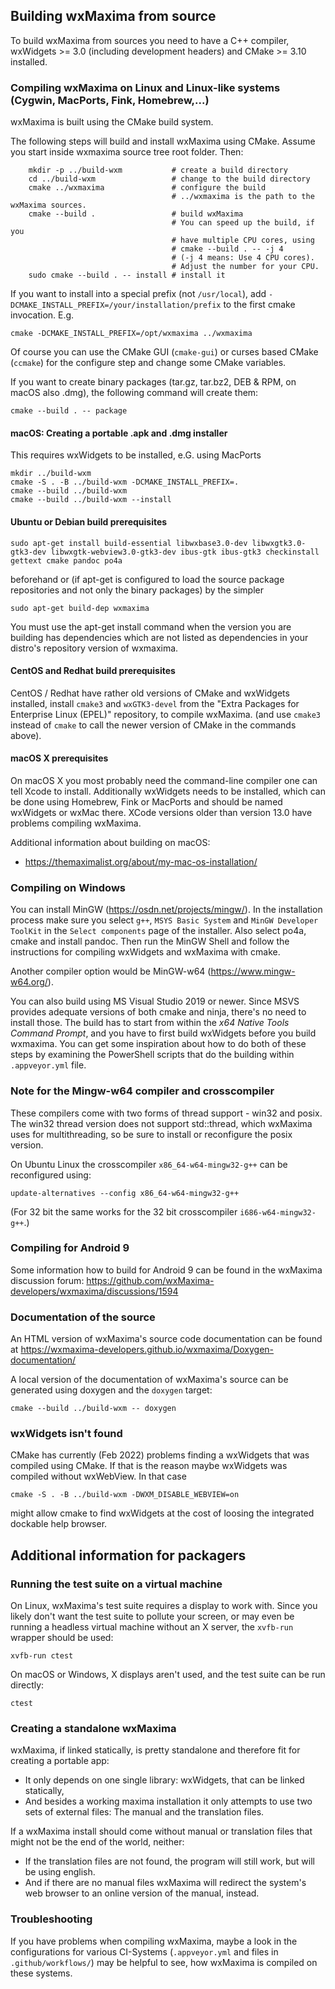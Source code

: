 ## Building wxMaxima from source

To build wxMaxima from sources you need to have a C++ compiler,
wxWidgets >= 3.0 (including development headers) and
CMake >= 3.10 installed.

### Compiling wxMaxima on Linux and Linux-like systems (Cygwin, MacPorts, Fink, Homebrew,...)

wxMaxima is built using the CMake build system.

The following steps will build and install wxMaxima using CMake.
Assume you start inside wxmaxima source tree root folder. Then:

```
    mkdir -p ../build-wxm           # create a build directory
    cd ../build-wxm                 # change to the build directory
    cmake ../wxmaxima               # configure the build
                                    # ../wxmaxima is the path to the wxMaxima sources.
    cmake --build .                 # build wxMaxima
                                    # You can speed up the build, if you
                                    # have multiple CPU cores, using
                                    # cmake --build . -- -j 4
                                    # (-j 4 means: Use 4 CPU cores).
                                    # Adjust the number for your CPU.
    sudo cmake --build . -- install # install it
```

If you want to install into a special prefix (not `/usr/local`), add
`-DCMAKE_INSTALL_PREFIX=/your/installation/prefix` to the first
cmake invocation. E.g.

```
cmake -DCMAKE_INSTALL_PREFIX=/opt/wxmaxima ../wxmaxima
```

Of course you can use the CMake GUI (`cmake-gui`) or curses based CMake
(`ccmake`) for the configure step and change some CMake variables.

If you want to create binary packages (tar.gz, tar.bz2, DEB & RPM, on macOS
also .dmg), the following command will create them:

```
cmake --build . -- package
```

#### macOS: Creating a portable .apk and .dmg installer

This requires wxWidgets to be installed, e.G. using MacPorts

```
mkdir ../build-wxm
cmake -S . -B ../build-wxm -DCMAKE_INSTALL_PREFIX=.
cmake --build ../build-wxm
cmake --build ../build-wxm --install
```

#### Ubuntu or Debian build prerequisites

```
sudo apt-get install build-essential libwxbase3.0-dev libwxgtk3.0-gtk3-dev libwxgtk-webview3.0-gtk3-dev ibus-gtk ibus-gtk3 checkinstall gettext cmake pandoc po4a
```

beforehand or (if apt-get is configured to load the source package
repositories and not only the binary packages) by the simpler

```
sudo apt-get build-dep wxmaxima
```

You must use the apt-get install command when the version you are building has dependencies
which are not listed as dependencies in your distro's repository version of wxmaxima.

#### CentOS and Redhat build prerequisites

CentOS / Redhat have rather old versions of CMake and wxWidgets installed,
install `cmake3` and `wxGTK3-devel` from the "Extra Packages for Enterprise Linux (EPEL)"
repository, to compile wxMaxima. (and use `cmake3` instead of `cmake` to call
the newer version of CMake in the commands above).

#### macOS X prerequisites

On macOS X you most probably need the command-line compiler one can tell
Xcode to install. Additionally wxWidgets needs to be installed, which can
be done using Homebrew, Fink or MacPorts and should be named wxWidgets or
wxMac there. XCode versions older than version 13.0 have problems compiling
wxMaxima.

Additional information about building on macOS:

- https://themaximalist.org/about/my-mac-os-installation/

### Compiling on Windows

You can install MinGW (https://osdn.net/projects/mingw/). In
the installation process make sure you select `g++`, `MSYS Basic System`
and `MinGW Developer ToolKit` in the `Select components` page
of the installer. Also select po4a, cmake and install pandoc.
Then run the MinGW Shell and follow the instructions for compiling
wxWidgets and wxMaxima with cmake.

Another compiler option would be MinGW-w64 (https://www.mingw-w64.org/).

You can also build using MS Visual Studio 2019 or newer. Since MSVS
provides adequate versions of both cmake and ninja, there's no need
to install those. The build has to start from within the  *x64 Native
Tools Command Prompt*, and you have to first build wxWidgets before
you build wxmaxima. You can get some inspiration about how to do both
of these steps by examining the PowerShell scripts that do the building
within `.appveyor.yml` file.

### Note for the Mingw-w64 compiler and crosscompiler

These compilers come with two forms of thread support - win32 and posix.
The win32 thread version does not support std::thread, which wxMaxima
uses for multithreading, so be sure to install or reconfigure the
posix version.

On Ubuntu Linux the crosscompiler `x86_64-w64-mingw32-g++` can be
reconfigured using:

```
update-alternatives --config x86_64-w64-mingw32-g++
```

(For 32 bit the same works for the 32 bit crosscompiler `i686-w64-mingw32-g++`.)

### Compiling for Android 9

Some information how to build for Android 9 can be found in the wxMaxima
discussion forum:
https://github.com/wxMaxima-developers/wxmaxima/discussions/1594

### Documentation of the source

An HTML version of wxMaxima's source code documentation can be found at
https://wxmaxima-developers.github.io/wxmaxima/Doxygen-documentation/

A local version of the documentation of wxMaxima's source can be
generated using doxygen and the `doxygen` target:

```
cmake --build ../build-wxm -- doxygen
```

### wxWidgets isn't found

CMake has currently (Feb 2022) problems finding a wxWidgets that was
compiled using CMake. If that is the reason maybe wxWidgets was compiled
without wxWebView. In that case

```
cmake -S . -B ../build-wxm -DWXM_DISABLE_WEBVIEW=on
```

might allow cmake to find wxWidgets at the cost of loosing the integrated
dockable help browser.

## Additional information for packagers

### Running the test suite on a virtual machine

On Linux, wxMaxima's test suite requires a display to work with.
Since you likely don't want the test suite to pollute your screen,
or may even be running a headless virtual machine without an X server,
the `xvfb-run` wrapper should be used:

```
xvfb-run ctest
```

On macOS or Windows, X displays aren't used, and the test suite can be
run directly:

```
ctest
```

### Creating a standalone wxMaxima

wxMaxima, if linked statically, is pretty standalone and therefore fit for
creating a portable app:

- It only depends on one single library: wxWidgets, that can be linked
  statically,
- And besides a working maxima installation it only attempts to use two
  sets of external files: The manual and the translation files.

If a wxMaxima install should come without manual or translation files that
might not be the end of the world, neither:

- If the translation files are not found, the program will still work,
  but will be using english.
- And if there are no manual files wxMaxima will redirect the system's web
  browser to an online version of the manual, instead.

### Troubleshooting

If you have problems when compiling wxMaxima, maybe a look in the configurations
for various CI-Systems (`.appveyor.yml` and files in `.github/workflows/`)
may be helpful to see, how wxMaxima is compiled on these systems.
